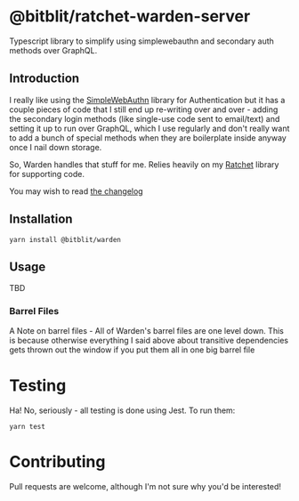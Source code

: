 # @bitblit/ratchet-warden-server

Typescript library to simplify using simplewebauthn and secondary auth methods over GraphQL.

## Introduction

I really like using the [SimpleWebAuthn](https://simplewebauthn.dev/) library for Authentication but it has a couple
pieces of code that I still end up re-writing over and over - adding the secondary login methods (like single-use
code sent to email/text) and setting it up to run over GraphQL, which I use regularly and don't really want to 
add a bunch of special methods when they are boilerplate inside anyway once I nail down storage.

So, Warden handles that stuff for me.  Relies heavily on my [Ratchet](https://github.com/bitblit/Ratchet) library
for supporting code.

You may wish to read [the changelog](CHANGELOG.md)

## Installation

`yarn install @bitblit/warden`

## Usage

TBD

### Barrel Files
A Note on barrel files - All of Warden's barrel files are one level down. This is because otherwise everything
I said above about transitive dependencies gets thrown out the window if you put them all in one big barrel file

# Testing

Ha! No, seriously - all testing is done using Jest.  To run them:

`yarn test`

# Contributing

Pull requests are welcome, although I'm not sure why you'd be interested!


